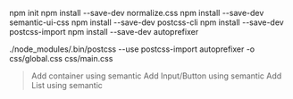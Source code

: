 npm init
npm install --save-dev normalize.css
npm install --save-dev semantic-ui-css
npm install --save-dev postcss-cli
npm install --save-dev postcss-import
npm install --save-dev autoprefixer

./node_modules/.bin/postcss --use postcss-import autoprefixer -o css/global.css css/main.css

> Add container using semantic
> Add Input/Button using semantic
> Add List using semantic
